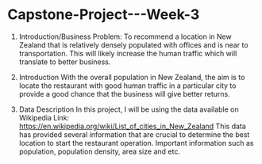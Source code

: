 # Capstone-Project---Week-3
1. Introduction/Business Problem: To recommend a location in New Zealand that is relatively densely populated with offices and is near to transportation. This will likely increase the human traffic which will translate to better business. 

1. Introduction
With the overall population in New Zealand, the aim is to locate the restaurant with good human traffic in a particular city to provide a good chance that the business will give better returns. 

2. Data Description
In this project, I will be using the data available on Wikipedia Link: https://en.wikipedia.org/wiki/List_of_cities_in_New_Zealand
This data has provided several information that are crucial to determine the best location to start the restaurant operation. Important information such as population, population density, area size and etc. 
